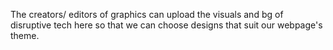 The creators/ editors of graphics can upload the visuals and bg of disruptive tech here so that we can choose designs that suit our webpage's theme. 
